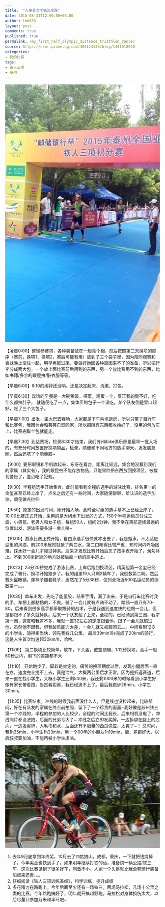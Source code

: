 ```yaml
---
title:  "人生首次半铁流水账"
date: 2015-08-31T12:00:00+08:00
author: lmm333
layout: post
comments: true
published: true
permalink: /my_first_half_olympic_distance_triathlon_rance/
source: https://user.qzone.qq.com/464124138/blog/1441018020
categories:
- 我的比赛
tags:
- 铁人三项
- 泰州
---
```

![img.png](../images/2015-08-31-my_first_half_olympic_distance_triathlon_ranc/img.png)

【凌晨0:00】整理参赛包，各种装备放在一起亮个相，然后按照第二天换项的顺序（赛前，换项1，换项2，赛后可能有用）放到了三个袋子里，因为陪同观赛和表妹晚上没住一起，明早再赶过来，要做好她因各种原因来不了的准备，所以把行李分成两大包，一个放上面比赛前后用到的东西，另一个放比赛用不到的东西，比如书籍/多余的跟屁虫/脏衣服等等。 

【早晨6:00】6:10的闹钟还没响，还是决定起床，洗漱，打包。 
<!--more-->
【早晨6:30】宾馆的早餐是一大碗稀饭，榨菜，鸡蛋一个，反正我的胃不好，吃什么都拉肚子， 就随便吃了一点，集体买的包子一个没吃，某个队友倒是胃口超好，吃了三个大包子。 

【早晨7:00】出发，坐大巴去赛场，大家都是下午两点退房，所以只带了自行车和比赛包，我因为会和芸芸自驾回家，所以把所有东西都收拾好了，没用的包放车上，比赛完取个包就能走。 

【早晨7:30】到达赛场，检录8:30才结束，我们苏州ibike俱乐部是最早一批入场的，有充分时间放置好换项物品，检录，顺便和不同地方的选手聊天，发发朋友圈，然后还坑了个能量胶~ 

【9:00】要把眼镜和手机收起来，东哥在看台，距离比较远，集合地没看到我们的家属（其实有），我的跟屁虫不能存放物品，只能冒险把东西放回换项区，被裁判警告了，差点吃了犯规。 

【9:30】半程组选手开始集合，此时能看到全程的选手的游泳比赛，排名第一的金玺甚至已经上岸了，点名之后还有一些时间，大家随便聊聊，给认识的选手加油，顺便做点拉伸 

【9:50】原定的出发时间，刚开始入场，此时全程组的选手基本上已经上岸了。10:00比赛正式开始，采用的是大组水下出发的方式，150个半程运动员分成三波，小男孩，老男人和女子组，每组50人，组间2分钟，我不幸在离航道线最远的位置出发，游泳需要多游一会儿咯~ 

【10:00】游泳比赛正式开始，自由泳选手很快就冲出去了，我是蛙泳，不太适应湖里的风浪，前200米居然就抢了两口水，第二口呛得比较严重，短时间内呼吸困难，踩水好一会儿才晃过神来。后来才发现比赛开始后忘了按手表开始了，匆匆补上。不到300米折返的地方就被后面一组的高手追上。 

【10:23】23分20秒完成了游泳比赛，上岸后跑到换项区，精英组第一金玺已经完成了骑行，换项开始跑步了。我的组里19人只剩2辆车了，我倒数第二啊。然后戴头盔眼镜，穿袜子腿套鞋子，居然花了5分38秒，位列全场近500名运动员的倒数第一。。。 

【10:30】单车出发，先吃了能量胶，结果手滑，漏了出来，于是自行车比赛时我的手，车把上都黏黏的，不爽。骑了一会儿就有点骑不动了，踏频一直只有70-80，后来看到很多高手都采取跟骑的战术，于是我遇到速度快的也跟一会儿，但是都跟不了多久就掉队。后来一个队友超了上来，全程的，已经骑到第三圈，我才第一圈，速度和我差不多，我就一直32左右的速度跟着他，跟了一会儿就超过他，虽然他不跟我，但我破风能力太差，一会儿就又被超回去。。。中间看到12岁的小学生，骑得相当快，领先我有几公里。 最后39min19s完成了20km的骑行，这是人生首次均速超30km/h，哈哈。 

【11:09】 第二换项比较简单，放车，下头盔，戴空顶帽，1:12秒换项，高手一般60秒之内，剩下的差距都不大 

【11:10】 开始跑步了，脚软是肯定的，痛苦的换项期度过后，发现小腿后面一直在疼，速度完全提不上去，真是泄气，大概两公里后才正常。因为是折返赛道，后来一直在找小学生，大概小学生还剩500米，我还剩1000米的时候看到小学生好像有家长带着跑，当然看距离，我已经追不上了。最后我跑步26min，小学生30min。 

【11:35】比赛结束，冲线的时候我前面没什么人，但是线也没拉起来，比较郁闷，好在有队友的家属在终点前拍照，留下了一个珍贵的画面~我好像是苏州铁三第一个冲线的，半程的参加的人比较少，全程的时间比我长，后来相机没电了，冲线照片都没法拍，后面的兄弟亏大了~ 冲线之后立即发奖牌，一边拆绑在腿上的芯片，一边发奖牌，大毛巾和水，后面还有不限量的西瓜供应，太爽了~！ 总时间，我1h35min，小学生1h33min，另一个00年的小朋友1h19min，额，差距好大，以后叔叔要加油，不能再被小学生虐咯。 

![img_1.png](../images/2015-08-31-my_first_half_olympic_distance_triathlon_ranc/img_1.png)

1. 去年9月底拿到年终奖，10月去了四姑娘山，成都，重庆，一下就把钱烧掉了。今年奖金也快到手了，如果明年继续打铁的话，准备烧一辆公路/铁三车，这次比赛见到了很多好车，刺激不小，人家一个头盔就比我全套骑行装备加起来还贵。。。
2. 仔细阅读《铁人三项训练圣经》，科学训练，提升成绩
3. 多花精力在路跑上，今年后面至少还有一场铁三，两场马拉松，几场十公里之类的比赛。今年路跑搞好了，明年就开搞越野跑。马拉松对身体损伤太大，以后尽量只参加万米和半马吧~

